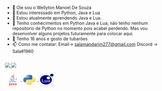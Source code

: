 - 👋 Oie sou o Wellyton Manoel De Souza
- 👀 Estou interessado em Python, Java e Lua
- 🌱 Estou atualmente aprendendo Java e Lua.
- 📌 Tenho conhecimentos em Python Java e Lua, não tenho nenhum repositorio de Python no momento pois acabei perdendo.
      Mas vou desenvolver alguns projetos futuramente para colocar aqui.
- 🦈 Tenho 16 anos e gosto de tubarões
- 📫 Como me contatar: Email-> salamandarim277@gmail.com Discord -> Sala#1960

##

<div>
  <a href="https://github.com/Salamandarim277">
  <img height="180em" src="https://github-readme-stats.vercel.app/api?username=Salamandarim277&show_icons=true&theme=dracula&include_all_commits=true&count_private=true"/>
  <img height="180em" src="https://github-readme-stats.vercel.app/api/top-langs/?username=Salamandarim277&layout=compact&langs_count=7&theme=dracula"/>
</div>
      
<div style="display: inline_block"><br>
  <img align="center" alt="Rafa-Java" height="40" width="50" src="https://github.com/devicons/devicon/blob/master/icons/java/java-original-wordmark.svg">
  <img align="center" alt="Rafa-Python" height="40" width="50" src="https://raw.githubusercontent.com/devicons/devicon/master/icons/python/python-original.svg">
  <img align="center" alt="Rafa-Lua" height="40" width="50" src="https://raw.githubusercontent.com/devicons/devicon/master/icons/lua/lua-original-wordmark.svg">
</div>

##
